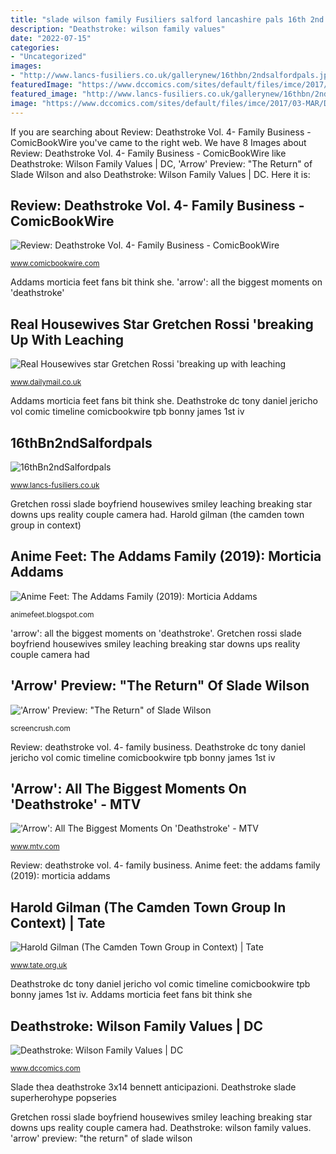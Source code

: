 ```yaml
---
title: "slade wilson family Fusiliers salford lancashire pals 16th 2nd lancs gallerynew"
description: "Deathstroke: wilson family values"
date: "2022-07-15"
categories:
- "Uncategorized"
images:
- "http://www.lancs-fusiliers.co.uk/gallerynew/16thbn/2ndsalfordpals.jpg"
featuredImage: "https://www.dccomics.com/sites/default/files/imce/2017/03-MAR/DSK_5_14_600_900_58c888b25dc5e9.66973542.jpg"
featured_image: "http://www.lancs-fusiliers.co.uk/gallerynew/16thbn/2ndsalfordpals.jpg"
image: "https://www.dccomics.com/sites/default/files/imce/2017/03-MAR/DSK_5_14_600_900_58c888b25dc5e9.66973542.jpg"
---
```


If you are searching about Review: Deathstroke Vol. 4- Family Business - ComicBookWire you've came to the right web. We have 8 Images about Review: Deathstroke Vol. 4- Family Business - ComicBookWire like Deathstroke: Wilson Family Values | DC, &#039;Arrow&#039; Preview: &quot;The Return&quot; of Slade Wilson and also Deathstroke: Wilson Family Values | DC. Here it is:

## Review: Deathstroke Vol. 4- Family Business - ComicBookWire

![Review: Deathstroke Vol. 4- Family Business - ComicBookWire](https://i1.wp.com/www.comicbookwire.com/wp-content/uploads/2018/08/Deathstroke-v4dcu.jpg?fit=1000%2C1556&amp;ssl=1 "Slade thea deathstroke 3x14 bennett anticipazioni")

<small>www.comicbookwire.com</small>

Addams morticia feet fans bit think she. &#039;arrow&#039;: all the biggest moments on &#039;deathstroke&#039;

## Real Housewives Star Gretchen Rossi &#039;breaking Up With Leaching

![Real Housewives star Gretchen Rossi &#039;breaking up with leaching](http://i.dailymail.co.uk/i/pix/2012/06/07/article-2155685-137C63B0000005DC-421_468x328.jpg "Wilson rose deathstroke dc values occasionally heroic daughter")

<small>www.dailymail.co.uk</small>

Addams morticia feet fans bit think she. Deathstroke dc tony daniel jericho vol comic timeline comicbookwire tpb bonny james 1st iv

## 16thBn2ndSalfordpals

![16thBn2ndSalfordpals](http://www.lancs-fusiliers.co.uk/gallerynew/16thbn/2ndsalfordpals.jpg "Slade thea deathstroke 3x14 bennett anticipazioni")

<small>www.lancs-fusiliers.co.uk</small>

Gretchen rossi slade boyfriend housewives smiley leaching breaking star downs ups reality couple camera had. Harold gilman (the camden town group in context)

## Anime Feet: The Addams Family (2019): Morticia Addams

![Anime Feet: The Addams Family (2019): Morticia Addams](https://1.bp.blogspot.com/-1fOmpXWExPw/XhXoNHACRvI/AAAAAAAApHo/jWp44n7wNZo8VEnNohFxSOdgQZSyrdw7ACLcBGAsYHQ/s1600/7F4FA5CC-C4C8-48D6-9F81-E702138A278A.jpeg "&#039;arrow&#039;: all the biggest moments on &#039;deathstroke&#039;")

<small>animefeet.blogspot.com</small>

&#039;arrow&#039;: all the biggest moments on &#039;deathstroke&#039;. Gretchen rossi slade boyfriend housewives smiley leaching breaking star downs ups reality couple camera had

## &#039;Arrow&#039; Preview: &quot;The Return&quot; Of Slade Wilson

![&#039;Arrow&#039; Preview: &quot;The Return&quot; of Slade Wilson](https://townsquare.media/site/442/files/2015/02/AR314B_0005b33.jpg?w=1200&amp;h=0&amp;zc=1&amp;s=0&amp;a=t&amp;q=89 "Deathstroke slade superherohype popseries")

<small>screencrush.com</small>

Review: deathstroke vol. 4- family business. Deathstroke dc tony daniel jericho vol comic timeline comicbookwire tpb bonny james 1st iv

## &#039;Arrow&#039;: All The Biggest Moments On &#039;Deathstroke&#039; - MTV

![&#039;Arrow&#039;: All The Biggest Moments On &#039;Deathstroke&#039; - MTV](https://mtv.mtvnimages.com/uri/mgid:ao:image:mtv.com:116036?quality=0.8&amp;format=jpg&amp;width=1440&amp;height=810&amp;.jpg "Fusiliers salford lancashire pals 16th 2nd lancs gallerynew")

<small>www.mtv.com</small>

Review: deathstroke vol. 4- family business. Anime feet: the addams family (2019): morticia addams

## Harold Gilman (The Camden Town Group In Context) | Tate

![Harold Gilman (The Camden Town Group in Context) | Tate](https://www.tate.org.uk/art/images/research/693_10.jpg "Review: deathstroke vol. 4- family business")

<small>www.tate.org.uk</small>

Deathstroke dc tony daniel jericho vol comic timeline comicbookwire tpb bonny james 1st iv. Addams morticia feet fans bit think she

## Deathstroke: Wilson Family Values | DC

![Deathstroke: Wilson Family Values | DC](https://www.dccomics.com/sites/default/files/imce/2017/03-MAR/DSK_5_14_600_900_58c888b25dc5e9.66973542.jpg "Review: deathstroke vol. 4- family business")

<small>www.dccomics.com</small>

Slade thea deathstroke 3x14 bennett anticipazioni. Deathstroke slade superherohype popseries

Gretchen rossi slade boyfriend housewives smiley leaching breaking star downs ups reality couple camera had. Deathstroke: wilson family values. &#039;arrow&#039; preview: &quot;the return&quot; of slade wilson
